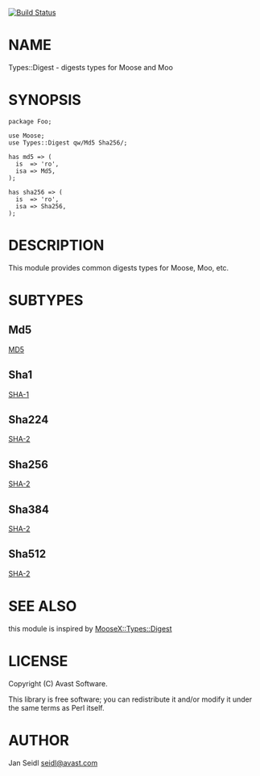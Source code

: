 [![Build Status](https://travis-ci.org/JaSei/Types-Digest.svg?branch=master)](https://travis-ci.org/JaSei/Types-Digest)
# NAME

Types::Digest - digests types for Moose and Moo

# SYNOPSIS

    package Foo;
     
    use Moose;
    use Types::Digest qw/Md5 Sha256/;
     
    has md5 => (
      is  => 'ro',
      isa => Md5,
    );

    has sha256 => (
      is  => 'ro',
      isa => Sha256,
    );

     

# DESCRIPTION

This module provides common digests types for Moose, Moo, etc.

# SUBTYPES

## Md5

[MD5](https://en.wikipedia.org/wiki/MD5)

## Sha1

[SHA-1](https://en.wikipedia.org/wiki/SHA-1)

## Sha224

[SHA-2](https://en.wikipedia.org/wiki/SHA-2)

## Sha256

[SHA-2](https://en.wikipedia.org/wiki/SHA-2)

## Sha384

[SHA-2](https://en.wikipedia.org/wiki/SHA-2)

## Sha512

[SHA-2](https://en.wikipedia.org/wiki/SHA-2)

# SEE ALSO

this module is inspired by [MooseX::Types::Digest](https://metacpan.org/pod/MooseX::Types::Digest)

# LICENSE

Copyright (C) Avast Software.

This library is free software; you can redistribute it and/or modify
it under the same terms as Perl itself.

# AUTHOR

Jan Seidl <seidl@avast.com>
